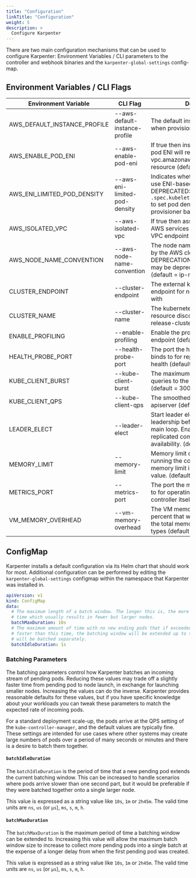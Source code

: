 ```yaml
---
title: "Configuration"
linkTitle: "Configuration"
weight: 5
description: >
  Configure Karpenter
---
```


There are two main configuration mechanisms that can be used to configure Karpenter: Environment Variables / CLI parameters to the controller and webhook binaries and the `karpenter-global-settings` config-map. 

## Environment Variables / CLI Flags

[comment]: <> (the content below is generated from hack/docs/configuration_gen_docs.go)

| Environment Variable | CLI Flag | Description |
|--|--|--|
| AWS_DEFAULT_INSTANCE_PROFILE | \-\-aws-default-instance-profile | The default instance profile to use when provisioning nodes in AWS|
| AWS_ENABLE_POD_ENI | \-\-aws-enable-pod-eni | If true then instances that support pod ENI will report a vpc.amazonaws.com/pod-eni resource (default = false)|
| AWS_ENI_LIMITED_POD_DENSITY | \-\-aws-eni-limited-pod-density | Indicates whether new nodes should use ENI-based pod density. DEPRECATED: Use `.spec.kubeletConfiguration.maxPods` to set pod density on a per-provisioner basis (default = true)|
| AWS_ISOLATED_VPC | \-\-aws-isolated-vpc | If true then assume we can't reach AWS services which don't have a VPC endpoint (default = false)|
| AWS_NODE_NAME_CONVENTION | \-\-aws-node-name-convention | The node naming convention used by the AWS cloud provider. DEPRECATION WARNING: this field may be deprecated at any time (default = ip-name)|
| CLUSTER_ENDPOINT | \-\-cluster-endpoint | The external kubernetes cluster endpoint for new nodes to connect with|
| CLUSTER_NAME | \-\-cluster-name | The kubernetes cluster name for resource discovery (default = release-cluster)|
| ENABLE_PROFILING | \-\-enable-profiling | Enable the profiling on the metric endpoint (default = false)|
| HEALTH_PROBE_PORT | \-\-health-probe-port | The port the health probe endpoint binds to for reporting controller health (default = 8081)|
| KUBE_CLIENT_BURST | \-\-kube-client-burst | The maximum allowed burst of queries to the kube-apiserver (default = 300)|
| KUBE_CLIENT_QPS | \-\-kube-client-qps | The smoothed rate of qps to kube-apiserver (default = 200)|
| LEADER_ELECT | \-\-leader-elect | Start leader election client and gain leadership before executing the main loop. Enable this when running replicated components for high availability. (default = true)|
| MEMORY_LIMIT | \-\-memory-limit | Memory limit on the container running the controller. The GC soft memory limit is set to 90% of this value. (default = -1)|
| METRICS_PORT | \-\-metrics-port | The port the metric endpoint binds to for operating metrics about the controller itself (default = 8080)|
| VM_MEMORY_OVERHEAD | \-\-vm-memory-overhead | The VM memory overhead as a percent that will be subtracted from the total memory for all instance types (default = 0.075)|

[comment]: <> (end docs generated content from hack/docs/configuration_gen_docs.go)

## ConfigMap

Karpenter installs a default configuration via its Helm chart that should work for most.  Additional configuration can be performed by editing the `karpenter-global-settings` configmap within the namespace that Karpenter was installed in.

```yaml
apiVersion: v1
kind: ConfigMap
data:
  # The maximum length of a batch window. The longer this is, the more pods we can consider for provisioning at one
  # time which usually results in fewer but larger nodes.
  batchMaxDuration: 10s
  # The maximum amount of time with no new ending pods that if exceeded ends the current batching window. If pods arrive
  # faster than this time, the batching window will be extended up to the maxDuration. If they arrive slower, the pods
  # will be batched separately.
  batchIdleDuration: 1s
```

### Batching Parameters

The batching parameters control how Karpenter batches an incoming stream of pending pods.  Reducing these values may trade off a slightly faster time from pending pod to node launch, in exchange for launching smaller nodes.  Increasing the values can do the inverse.  Karpenter provides reasonable defaults for these values, but if you have specific knowledge about your workloads you can tweak these parameters to match the expected rate of incoming pods.

For a standard deployment scale-up, the pods arrive at the QPS setting of the `kube-controller-manager`, and the default values are typically fine.  These settings are intended for use cases where other systems may create large numbers of pods over a period of many seconds or minutes and there is a desire to batch them together.

#### `batchIdleDuration`

The `batchIdleDuration` is the period of time that a new pending pod extends the current batching window. This can be increased to handle scenarios where pods arrive slower than one second part, but it would be preferable if they were batched together onto a single larger node.   

This value is expressed as a string value like `10s`, `1m` or `2h45m`. The valid time units are `ns`, `us` (or `µs`), `ms`, `s`, `m`, `h`.

#### `batchMaxDuration`

The `batchMaxDuration` is the maximum period of time a batching window can be extended to. Increasing this value will allow the maximum batch window size to increase to collect more pending pods into a single batch at the expense of a longer delay from when the first pending pod was created. 

This value is expressed as a string value like `10s`, `1m` or `2h45m`. The valid time units are `ns`, `us` (or `µs`), `ms`, `s`, `m`, `h`.

